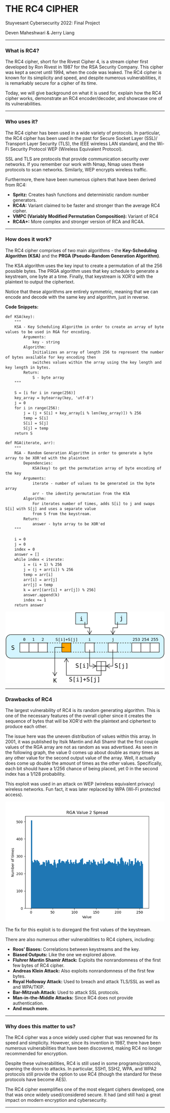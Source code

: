 # THE RC4 CIPHER
Stuyvesant Cybersecurity 2022: Final Project

Deven Maheshwari & Jerry Liang

---

### What is RC4?

The RC4 cipher, short for the Rivest Cipher 4, is a stream cipher first developed by Ron Rivest in 1987 for the RSA Security Company. This cipher was kept a secret until 1994, when the code was leaked. The RC4 cipher is known for its simplicity and speed, and despite numerous vulnerabilities, it is remarkably secure for a cipher of its time.

Today, we will give background on what it is used for, explain how the RC4 cipher works, demonstrate an RC4 encoder/decoder, and showcase one of its vulnerabilities.

---
### Who uses it?
The RC4 cipher has been used in a wide variety of protocols. In particular, the RC4 cipher has been used in the past for Secure Socket Layer (SSL)/ Transport Layer Security (TLS), the IEEE wireless LAN standard, and the Wi-Fi Security Protocol WEP (Wireless Equivalent Protocol).

SSL and TLS are protocols that provide communication security over networks. If you remember our work with Nmap, Nmap uses these protocols to scan networks. Similarly, WEP encrypts wireless traffic.

Furthermore, there have been numerous ciphers that have been derived from RC4:

* **Spritz:** Creates hash functions and deterministic random number generators.
* **RC4A:** Variant claimed to be faster and stronger than the average RC4 cipher.
* **VMPC (Variably Modified Permutation Composition):** Variant of RC4
* **RC4A+:** More complex and stronger version of RCA and RC4A.

---
### How does it work?
The RC4 cipher comprises of two main algorithms - the **Key-Scheduling Algorithm (KSA)** and the **PRGA (Pseudo-Random Generation Algorithm)**.

The KSA algorithm uses the key input to create a permutation of all the 256 possible bytes. The PRGA algorithm uses that key schedule to generate a keystream, one byte at a time. Finally, that keystream is XOR'd with the plaintext to output the ciphertext.

Notice that these algorithms are entirely symmetric, meaning that we can encode and decode with the same key and algorithm, just in reverse.

**Code Snippets:**
```
def KSA(key):
    """
    KSA - Key Scheduling Algorithm in order to create an array of byte values to be used in RGA for encoding.
        Arguments:
            key - string
        Algorithm:
            Initializes an array of length 256 to represent the number of bytes available for key encoding then
            switches values within the array using the key length and key length in bytes.
        Return:
            S - byte array
    """

    S = [i for i in range(256)]
    key_array = bytearray(key, 'utf-8')
    j = 0
    for i in range(256):
        j = (j + S[i] + key_array[i % len(key_array)]) % 256
        temp = S[i]
        S[i] = S[j]
        S[j] = temp
    return S
```

```
def RGA(iterate, arr):
    """
    RGA - Random Generation Algorithm in order to generate a byte array to be XOR'ed with the plaintext
        Dependencies:
            KSA(key) to get the permutation array of byte encoding of the key
        Arguments:
            iterate - number of values to be generated in the byte array
            arr - the identity permutation from the KSA
        Algorithm:
            For iterates number of times, adds S[i] to j and swaps S[i] with S[j] and uses a separate value
            from S from the keystream.
        Return:
            answer - byte array to be XOR'ed
    """

    i = 0
    j = 0
    index = 0
    answer = []
    while index < iterate:
        i = (i + 1) % 256
        j = (j + arr[i]) % 256
        temp = arr[i]
        arr[i] = arr[j]
        arr[j] = temp
        k = arr[(arr[i] + arr[j]) % 256]
        answer.append(k)
        index += 1
    return answer
```
![PRGA Algorithm](presentation/PRGA.png)

---
### Drawbacks of RC4

The largest vulnerability of RC4 is its random generating algorithm. This is one of the necessary features of the overall cipher since it creates the sequence of bytes that will be XOR'd with the plaintext and ciphertext to produce each other.

The issue here was the uneven distribution of values within this array. In 2001, it was published by Itsik Mantin and Adi Shamir that the first couple values of the RGA array are not as random as was advertised. As seen in the following graph, the value 0 comes up about double as many times as any other value for the second output value of the array. Well, it actually does come up double the amount of times as the other values. Specifically, each bit should have a 1/256 chance of being placed, yet 0 in the second index has a 1/128 probability.

This exploit was used in an attack on WEP (wireless equivalent privacy) wireless networks. Fun fact, it was later replaced by WPA (Wi-Fi protected access).

![0 is huge!!](presentation/Figure_1.png)

The fix for this exploit is to disregard the first values of the keystream.

There are also numerous other vulnerabilities to RC4 ciphers, including:

* **Roos’ Biases:** Correlations between keystreams and the key.
* **Biased Outputs:** Like the one we explored above.
* **Fluhrer Mantin Shamir Attack:** Exploits the nonrandomness of the first few bytes of RC4 cipher.
* **Andreas Klein Attack:** Also exploits nonrandomness of the first few bytes.
* **Royal Holloway Attack:** Used to breach and attack TLS/SSL as well as and WPA/TKIP.
* **Bar-Mitzvah Attack:** Used to attack SSL protocols.
* **Man-in-the-Middle Attacks:** Since RC4 does not provide authentication.
* **And much more.**

---
### Why does this matter to us?
The RC4 cipher was a once widely used cipher that was renowned for its speed and simplicity. However, since its invention in 1987, there have been numerous vulnerabilities that have been discovered, making RC4 no longer recommended for encryption.

Despite these vulnerabilities, RC4 is still used in some programs/protocols, opening the doors to attacks. In particular, SSH1, SSH2, WPA, and WPA2 protocols still provide the option to use RC4 (though the standard for these protocols have become AES).

The RC4 cipher exemplifies one of the most elegant ciphers developed, one that was once widely used/considered secure. It had (and still has) a great impact on modern encryption and cybersecurity.

---

